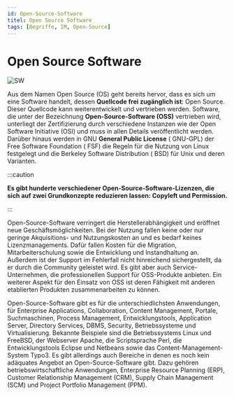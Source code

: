 ```yaml
---
id: Open-Source-Software
titel: Open Source Software
tags: [Begriffe, IM, Open-Source]
---
```


# Open Source Software

![SW](/img/Software-im-Ueberblick.png)

Aus dem Namen Open Source (OS) geht bereits hervor, dass es sich um eine Software handelt, dessen **Quellcode frei zugänglich ist**: Open Source. Dieser Quellcode kann weiterentwickelt und vertrieben werden. Software, die unter der Bezeichnung **Open-Source-Software (OSS)** vertrieben wird, unterliegt der Zertifizierung durch verschiedene Instanzen wie der Open Software Initiative (OSI) und muss in allen Details veröffentlicht werden. Darüber hinaus werden in GNU **General Public License** ( GNU-GPL) der Free Software Foundation ( FSF) die Regeln für die Nutzung von Linux festgelegt und die Berkeley Software Distribution ( BSD) für Unix und deren Varianten.

:::caution

**Es gibt hunderte verschiedener Open-Source-Software-Lizenzen, die sich auf zwei Grundkonzepte reduzieren lassen: Copyleft und Permission.**

:::

Open-Source-Software verringert die Herstellerabhängigkeit und eröffnet neue Geschäftsmöglichkeiten. Bei der Nutzung fallen keine oder nur geringe Akquisitions- und Nutzungskosten an und es bedarf keines Lizenzmanagements. Dafür fallen Kosten für die Migration, Mitarbeiterschulung sowie die Entwicklung und Instandhaltung an. Außerdem ist der Support im Fehlerfall nicht hinreichend sichergestellt, da er durch die Community geleistet wird. Es gibt aber auch Service-Unternehmen, die professionellen Support für OSS-Produkte anbieten. Ein weiterer Aspekt für den Einsatz von OSS ist deren Fähigkeit mit anderen etablierten Produkten zusammenarbeiten zu können.

Open-Source-Software gibt es für die unterschiedlichsten Anwendungen, für Enterprise Applications, Collaboration, Content Management, Portale, Suchmaschinen, Process Management, Entwicklungstools, Application Server, Directory Services, DBMS, Security, Betriebssysteme und Virtualisierung. Bekannte Beispiele sind die Betriebssystems Linux und FreeBSD, der Webserver Apache, die Scriptsprache Perl, die Entwicklungstools Eclipse und Netbeans sowie das Content-Management-System Typo3. Es gibt allerdings auch Bereiche in denen es noch kein adäquates Angebot an Open-Source-Software gibt. Dazu gehören betriebswirtschaftliche Anwendungen, Enterprise Resource Planning (ERP), Customer Relationship Management (CRM), Supply Chain Management (SCM) und Project Portfolio Management (PPM).
